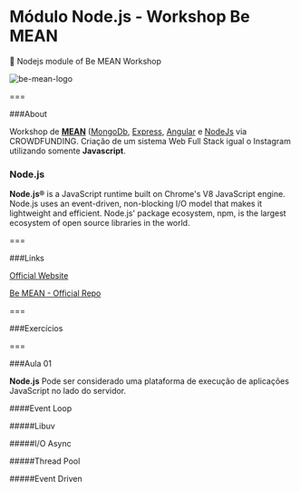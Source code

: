 # Módulo Node.js - Workshop Be MEAN

:beginner: Nodejs module of Be MEAN Workshop

![be-mean-logo](https://camo.githubusercontent.com/1a286c9f755fd3565a692c42b38c34495e44ac68/687474703a2f2f7765627363686f6f6c2e696f2f62656d65616e2f696d616765732f6c6f676f2e706e67)

===

###About

Workshop de [**MEAN**](http://mean.io/) ([MongoDb](https://www.mongodb.org/), [Express](http://expressjs.com/), [Angular](https://angularjs.org/) e [NodeJs](https://nodejs.org/en/) via CROWDFUNDING. Criação de um sistema Web Full Stack igual o Instagram utilizando somente **Javascript**.

### Node.js

**Node.js®** is a JavaScript runtime built on Chrome's V8 JavaScript engine. Node.js uses an event-driven, non-blocking I/O model that makes it lightweight and efficient. Node.js' package ecosystem, npm, is the largest ecosystem of open source libraries in the world.

===

###Links

[Official Website](https://nodejs.org)

[Be MEAN - Official Repo](https://github.com/Webschool-io/be-mean-instagram)

===

###Exercícios

===

###Aula 01



**Node.js** Pode ser considerado uma plataforma de execução de aplicações JavaScript no lado do servidor.

####Event Loop

#####Libuv

#####I/O Async

#####Thread Pool

#####Event Driven



